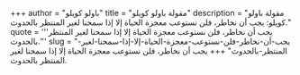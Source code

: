 +++
author = "باولو كويلو"
title = "مقولة باولو كويلو"
description = "مقولة باولو كويلو: يجب أن نخاطر، فلن نستوعب معجزة الحياة إلا إذا سمحنا لغير المنتظر بالحدوث."
quote = '''يجب أن نخاطر، فلن نستوعب معجزة الحياة إلا إذا سمحنا لغير المنتظر بالحدوث.'''
slug = "يجب-أن-نخاطر-فلن-نستوعب-معجزة-الحياة-إلا-إذا-سمحنا-لغير-المنتظر-بالحدوث"
+++
يجب أن نخاطر، فلن نستوعب معجزة الحياة إلا إذا سمحنا لغير المنتظر بالحدوث.
